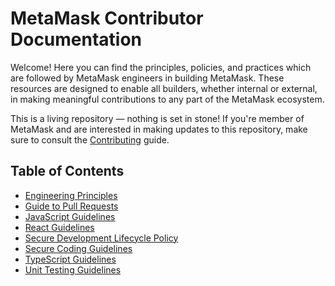 # MetaMask Contributor Documentation

Welcome! Here you can find the principles, policies, and practices which are followed by MetaMask engineers in building MetaMask. These resources are designed to enable all builders, whether internal or external, in making meaningful contributions to any part of the MetaMask ecosystem.

This is a living repository — nothing is set in stone! If you're member of MetaMask and are interested in making updates to this repository, make sure to consult the [Contributing](./CONTRIBUTING.md) guide.

## Table of Contents

- [Engineering Principles](./docs/engineering-principles.md)
- [Guide to Pull Requests](./docs/pull-requests.md)
- [JavaScript Guidelines](./docs/javascript.md)
- [React Guidelines](./docs/react.md)
- [Secure Development Lifecycle Policy](./docs/sdlc.md)
- [Secure Coding Guidelines](./docs/secure-coding-guidelines.md)
- [TypeScript Guidelines](./docs/typescript.md)
- [Unit Testing Guidelines](./docs/unit-testing.md)
